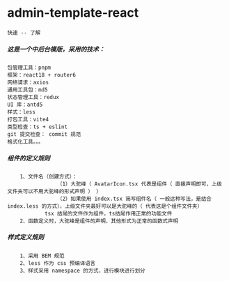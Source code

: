 # admin-template-react

    快速 -- 了解

##### 这是一个中后台模版，采用的技术：

    包管理工具：pnpm
    框架：react18 + router6
    网络请求：axios
    通用工具包：md5
    状态管理工具：redux
    UI 库：antd5
    样式：less
    打包工具：vite4
    类型检查：ts + eslint
    git 提交检查： commit 规范
    格式化工具。。。

##### 组件的定义规则

    	1、文件名（创建方式）：
    				（1）大驼峰（ AvatarIcon.tsx 代表是组件（ 直接声明即可，上级文件夹可以不用大驼峰的形式声明 ） ）
    				（2）如果使用 index.tsx 简写组件名（ 一般这种写法，是结合 index.less 的方式），上级文件夹最好可以是大驼峰的（ 代表这是个组件文件夹）
    			tsx 结尾的文件作为组件，ts结尾作用正常的功能文件
    	2、函数定义时，大驼峰是组件的声明，其他形式为正常的函数式声明

##### 样式定义规则

    	1、采用 BEM 规范
    	2、less 作为 css 预编译语言
    	3、样式采用 namespace 的方式，进行模块进行划分
